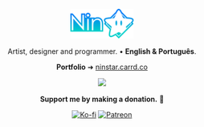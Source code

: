 <p align="center"><img alt="NinStar" src="./brand.svg" width="25%"></p>
<p align="center">Artist, designer and programmer. • <b>English & Português</b>.</p>
<p align="center"><b>Portfolio</b> ➜ <a href="https://ninstar.carrd.co/">ninstar.carrd.co</a></p>
<p align="center"><img src="https://github-readme-stats.vercel.app/api?username=ninstar&theme=github_dark&show_icons=true%29]%28https://github.com/anuraghazra/github-readme-stats" /></p>
<p align="center"><b>Support me by making a donation.</b> 💙</p>
<div align="center"><a href="https://ko-fi.com/ninstar"><img src="https://img.shields.io/static/v1?label=&logo=kofi&labelColor=4b8dda&logoColor=white&message=Ko-fi&color=1b2f45&style=for-the-badge" alt="Ko-fi"/></a> <a href="https://patreon.com/ninstar"><img src="https://img.shields.io/static/v1?label=&logo=patreon&labelColor=4b8dda&logoColor=white&message=Patreon&color=1b2f45&style=for-the-badge" alt="Patreon"/></a></div>
